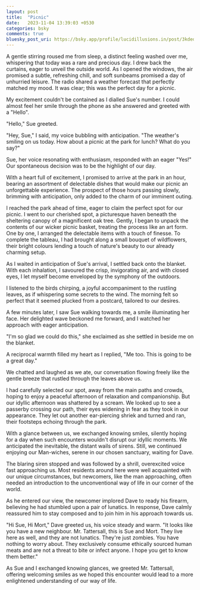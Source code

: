 ```yaml
---
layout: post
title:  "Picnic"
date:   2023-11-04 13:39:03 +0530
categories: bsky
comments: true
bluesky_post_uri: https://bsky.app/profile/lucidillusions.in/post/3kded5yfcaq2b
---
```


A gentle stirring roused me from sleep, a distinct feeling washed over me, whispering that today was a rare and precious day. I drew back the curtains, eager to unveil the outside world. As I opened the windows, the air promised a subtle, refreshing chill, and soft sunbeams promised a day of unhurried leisure. The radio shared a weather forecast that perfectly matched my mood. It was clear; this was the perfect day for a picnic.

My excitement couldn't be contained as I dialled Sue's number. I could almost feel her smile through the phone as she answered and greeted with a "Hello".

"Hello," Sue greeted.

"Hey, Sue," I said, my voice bubbling with anticipation. "The weather's smiling on us today. How about a picnic at the park for lunch? What do you say?"

Sue, her voice resonating with enthusiasm, responded with an eager "Yes!" Our spontaneous decision was to be the highlight of our day.

With a heart full of excitement, I promised to arrive at the park in an hour, bearing an assortment of delectable dishes that would make our picnic an unforgettable experience. The prospect of those hours passing slowly, brimming with anticipation, only added to the charm of our imminent outing.

I reached the park ahead of time, eager to claim the perfect spot for our picnic. I went to our cherished spot, a picturesque haven beneath the sheltering canopy of a magnificent oak tree. Gently, I began to unpack the contents of our wicker picnic basket, treating the process like an art form. One by one, I arranged the delectable items with a touch of finesse. To complete the tableau, I had brought along a small bouquet of wildflowers, their bright colours lending a touch of nature's beauty to our already charming setup.

As I waited in anticipation of Sue's arrival, I settled back onto the blanket. With each inhalation, I savoured the crisp, invigorating air, and with closed eyes, I let myself become enveloped by the symphony of the outdoors.

I listened to the birds chirping, a joyful accompaniment to the rustling leaves, as if whispering some secrets to the wind. The morning felt so perfect that it seemed plucked from a postcard, tailored to our desires.

A few minutes later, I saw Sue walking towards me, a smile illuminating her face. Her delighted wave beckoned me forward, and I watched her approach with eager anticipation.

"I'm so glad we could do this," she exclaimed as she settled in beside me on the blanket.

A reciprocal warmth filled my heart as I replied, "Me too. This is going to be a great day."

We chatted and laughed as we ate, our conversation flowing freely like the gentle breeze that rustled through the leaves above us.

I had carefully selected our spot, away from the main paths and crowds, hoping to enjoy a peaceful afternoon of relaxation and companionship. But our idyllic afternoon was shattered by a scream. We looked up to see a passerby crossing our path, their eyes widening in fear as they took in our appearance. They let out another ear-piercing shriek and turned and ran, their footsteps echoing through the park.

With a glance between us, we exchanged knowing smiles, silently hoping for a day when such encounters wouldn't disrupt our idyllic moments. We anticipated the inevitable, the distant wails of sirens. Still, we continued enjoying our Man-wiches, serene in our chosen sanctuary, waiting for Dave.

The blaring siren stopped and was followed by a shrill, overexcited voice fast approaching us. Most residents around here were well acquainted with our unique circumstances, but newcomers, like the man approaching, often needed an introduction to the unconventional way of life in our corner of the world.

As he entered our view, the newcomer implored Dave to ready his firearm, believing he had stumbled upon a pair of lunatics. In response, Dave calmly reassured him to stay composed and to join him in his approach towards us.

"Hi Sue, Hi Mort," Dave greeted us, his voice steady and warm. "It looks like you have a new neighbour. Mr. Tattersall, this is Sue and Mort. They live here as well, and they are not lunatics. They're just zombies. You have nothing to worry about. They exclusively consume ethically sourced human meats and are not a threat to bite or infect anyone. I hope you get to know them better."

As Sue and I exchanged knowing glances, we greeted Mr. Tattersall, offering welcoming smiles as we hoped this encounter would lead to a more enlightened understanding of our way of life.
